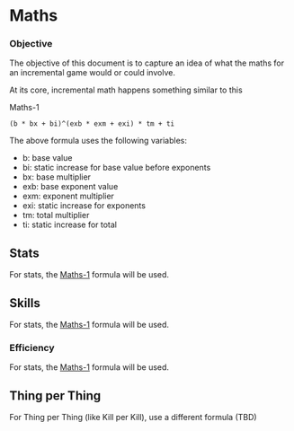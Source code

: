 # Maths

### Objective

The objective of this document is to capture an idea of what the maths for an incremental game would or could involve. 

At its core, incremental math happens something similar to this

<a name="Maths-1">Maths-1</a>

```(b * bx + bi)^(exb * exm + exi) * tm + ti```

The above formula uses the following variables:
- b: base value
- bi: static increase for base value before exponents
- bx: base multiplier
- exb: base exponent value
- exm: exponent multiplier
- exi: static increase for exponents
- tm: total multiplier
- ti: static increase for total


## Stats

For stats, the [Maths-1](#Maths-1) formula will be used.

## Skills
For stats, the [Maths-1](#Maths-1) formula will be used.

### Efficiency
For stats, the [Maths-1](#Maths-1) formula will be used.

## Thing per Thing

For Thing per Thing (like Kill per Kill), use a different formula (TBD)


